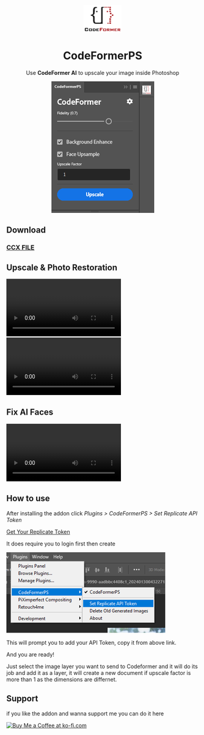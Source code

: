 <div align="center">
<img style="width: 100px;" src="icons/CodeFormer_logo.png" alt="logo">

# CodeFormerPS
Use **CodeFormer AI** to upscale your image inside Photoshop

<img src="images/codeformer-ui.png" alt="ui-example"/>
</div>


## Download
### [CCX FILE](CodeFormerPS.ccx)

## Upscale & Photo Restoration
<video controls>
    <source src="https://raw.githubusercontent.com/Fus3n/code-former-ps/main/images/plugin-preview-2.mp4" type="video/mp4"></source>
</video>

<video controls>
    <source src="https://raw.githubusercontent.com/Fus3n/code-former-ps/main/images/plugin-preview-3.mp4" type="video/mp4"></source>
</video>

## Fix AI Faces

<video controls>
    <source src="https://raw.githubusercontent.com/Fus3n/code-former-ps/main/images/plugin-preview-1.mp4" type="video/mp4"></source>
</video>

## How to use

After installing the addon click *Plugins > CodeFormerPS > Set Replicate API Token*

[Get Your Replicate Token](https://replicate.com/account/api-tokens)

It does require you to login first then create 

<img src="images/instruction-1.png" alt="instruciton-1"/>

This will prompt you to add your API Token, copy it from above link.

And you are ready!

Just select the image layer you want to send to Codeformer and it will do its job and add it as a layer, it will create a new document if upscale factor is more than 1 as the dimensions are differnet.


## Support
if you like the addon and wanna support me you can do it here

<a href='https://ko-fi.com/A0A0ETK5O' target='_blank'><img height='36' style='border:0px;height:36px;' src='https://storage.ko-fi.com/cdn/kofi1.png?v=3' border='0' alt='Buy Me a Coffee at ko-fi.com' /></a>

